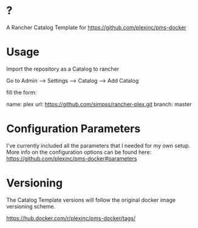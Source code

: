 # ?

A Rancher Catalog Template for https://github.com/plexinc/pms-docker

# Usage

Import the repository as a Catalog to rancher

Go to Admin --> Settings --> Catalog --> Add Catalog

fill the form:

name: plex
url: https://github.com/simpss/rancher-plex.git
branch: master

# Configuration Parameters

I've currently included all the parameters that I needed for my own setup.  
More info on the configuration options can be found here: https://github.com/plexinc/pms-docker#parameters

# Versioning

The Catalog Template versions will follow the original docker image versioning scheme. 

https://hub.docker.com/r/plexinc/pms-docker/tags/
